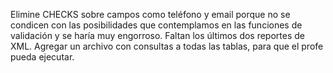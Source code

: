 Elimine CHECKS sobre campos como teléfono y email porque no se condicen con las posibilidades que contemplamos en las funciones de validación y se haría muy engorroso.
Faltan los últimos dos reportes de XML.
Agregar un archivo con consultas a todas las tablas, para que el profe pueda ejecutar.
